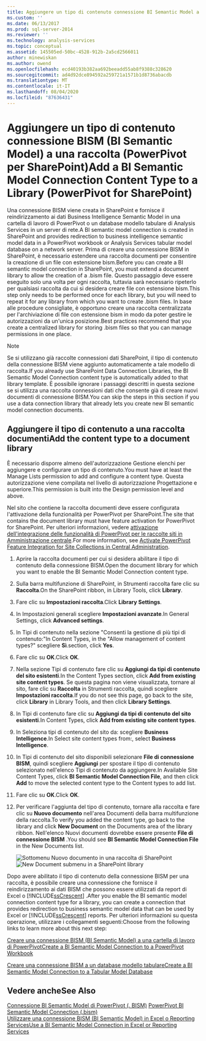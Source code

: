 ```yaml
---
title: Aggiungere un tipo di contenuto connessione BI Semantic Model a una raccolta (PowerPivot per SharePoint) | Microsoft Docs
ms.custom: ''
ms.date: 06/13/2017
ms.prod: sql-server-2014
ms.reviewer: ''
ms.technology: analysis-services
ms.topic: conceptual
ms.assetid: 145505ed-50bc-4528-912b-2a5cd2566011
author: minewiskan
ms.author: owend
ms.openlocfilehash: ecd40193b382aa692beeadd55ab8f9388c328620
ms.sourcegitcommit: ad4d92dce894592a259721a1571b1d8736abacdb
ms.translationtype: MT
ms.contentlocale: it-IT
ms.lasthandoff: 08/04/2020
ms.locfileid: "87636431"
---
```

# <a name="add-a-bi-semantic-model-connection-content-type-to-a-library-powerpivot-for-sharepoint"></a><span data-ttu-id="fbf41-102">Aggiungere un tipo di contenuto connessione BISM (BI Semantic Model) a una raccolta (PowerPivot per SharePoint)</span><span class="sxs-lookup"><span data-stu-id="fbf41-102">Add a BI Semantic Model Connection Content Type to a Library (PowerPivot for SharePoint)</span></span>
  <span data-ttu-id="fbf41-103">Una connessione BISM viene creata in SharePoint e fornisce il reindirizzamento ai dati Business Intelligence Semantic Model in una cartella di lavoro di PowerPivot o un database modello tabulare di Analysis Services in un server di rete.</span><span class="sxs-lookup"><span data-stu-id="fbf41-103">A BI semantic model connection is created in SharePoint and provides redirection to business intelligence semantic model data in a PowerPivot workbook or Analysis Services tabular model database on a network server.</span></span> <span data-ttu-id="fbf41-104">Prima di creare una connessione BISM in SharePoint, è necessario estendere una raccolta documenti per consentire la creazione di un file con estensione bism.</span><span class="sxs-lookup"><span data-stu-id="fbf41-104">Before you can create a BI semantic model connection in SharePoint, you must extend a document library to allow the creation of a .bism file.</span></span> <span data-ttu-id="fbf41-105">Questo passaggio deve essere eseguito solo una volta per ogni raccolta, tuttavia sarà necessario ripeterlo per qualsiasi raccolta da cui si desidera creare file con estensione bism.</span><span class="sxs-lookup"><span data-stu-id="fbf41-105">This step only needs to be performed once for each library, but you will need to repeat it for any library from which you want to create .bism files.</span></span> <span data-ttu-id="fbf41-106">In base alle procedure consigliate, è opportuno creare una raccolta centralizzata per l'archiviazione di file con estensione bism in modo da poter gestire le autorizzazioni da un'unica posizione.</span><span class="sxs-lookup"><span data-stu-id="fbf41-106">Best practices recommend that you create a centralized library for storing .bism files so that you can manage permissions in one place.</span></span>  
  
> [!NOTE]  
>  <span data-ttu-id="fbf41-107">Se si utilizzano già raccolte connessioni dati SharePoint, il tipo di contenuto della connessione BISM viene aggiunto automaticamente a tale modello di raccolta.</span><span class="sxs-lookup"><span data-stu-id="fbf41-107">If you already use SharePoint Data Connection Libraries, the BI Semantic Model Connection content type is automatically added to that library template.</span></span> <span data-ttu-id="fbf41-108">È possibile ignorare i passaggi descritti in questa sezione se si utilizza una raccolta connessioni dati che consente già di creare nuovi documenti di connessione BISM.</span><span class="sxs-lookup"><span data-stu-id="fbf41-108">You can skip the steps in this section if you use a data connection library that already lets you create new BI semantic model connection documents.</span></span>  
  
##  <a name="add-the-content-type-to-a-document-library"></a><a name="bkmk_addtype"></a> <span data-ttu-id="fbf41-109">Aggiungere il tipo di contenuto a una raccolta documenti</span><span class="sxs-lookup"><span data-stu-id="fbf41-109">Add the content type to a document library</span></span>  
 <span data-ttu-id="fbf41-110">È necessario disporre almeno dell'autorizzazione Gestione elenchi per aggiungere e configurare un tipo di contenuto.</span><span class="sxs-lookup"><span data-stu-id="fbf41-110">You must have at least the Manage Lists permission to add and configure a content type.</span></span> <span data-ttu-id="fbf41-111">Questa autorizzazione viene compilata nel livello di autorizzazione Progettazione e superiore.</span><span class="sxs-lookup"><span data-stu-id="fbf41-111">This permission is built into the Design permission level and above.</span></span>  
  
 <span data-ttu-id="fbf41-112">Nel sito che contiene la raccolta documenti deve essere configurata l'attivazione della funzionalità per PowerPivot per SharePoint.</span><span class="sxs-lookup"><span data-stu-id="fbf41-112">The site that contains the document library must have feature activation for PowerPivot for SharePoint.</span></span> <span data-ttu-id="fbf41-113">Per ulteriori informazioni, vedere [attivazione dell'integrazione delle funzionalità di PowerPivot per le raccolte siti in Amministrazione centrale](activate-power-pivot-integration-for-site-collections-in-ca.md).</span><span class="sxs-lookup"><span data-stu-id="fbf41-113">For more information, see [Activate PowerPivot Feature Integration for Site Collections in Central Administration](activate-power-pivot-integration-for-site-collections-in-ca.md).</span></span>  
  
1.  <span data-ttu-id="fbf41-114">Aprire la raccolta documenti per cui si desidera abilitare il tipo di contenuto della connessione BISM.</span><span class="sxs-lookup"><span data-stu-id="fbf41-114">Open the document library for which you want to enable the BI Semantic Model Connection content type.</span></span>  
  
2.  <span data-ttu-id="fbf41-115">Sulla barra multifunzione di SharePoint, in Strumenti raccolta fare clic su **Raccolta**.</span><span class="sxs-lookup"><span data-stu-id="fbf41-115">On the SharePoint ribbon, in Library Tools, click **Library**.</span></span>  
  
3.  <span data-ttu-id="fbf41-116">Fare clic su **Impostazioni raccolta**.</span><span class="sxs-lookup"><span data-stu-id="fbf41-116">Click **Library Settings**.</span></span>  
  
4.  <span data-ttu-id="fbf41-117">In Impostazioni generali scegliere **Impostazioni avanzate**.</span><span class="sxs-lookup"><span data-stu-id="fbf41-117">In General Settings, click **Advanced settings**.</span></span>  
  
5.  <span data-ttu-id="fbf41-118">In Tipi di contenuto nella sezione "Consenti la gestione di più tipi di contenuto:"</span><span class="sxs-lookup"><span data-stu-id="fbf41-118">In Content Types, in the "Allow management of content types?"</span></span> <span data-ttu-id="fbf41-119">scegliere **Sì**.</span><span class="sxs-lookup"><span data-stu-id="fbf41-119">section, click **Yes**.</span></span>  
  
6.  <span data-ttu-id="fbf41-120">Fare clic su **OK**.</span><span class="sxs-lookup"><span data-stu-id="fbf41-120">Click **OK**.</span></span>  
  
7.  <span data-ttu-id="fbf41-121">Nella sezione Tipi di contenuto fare clic su **Aggiungi da tipi di contenuto del sito esistenti**.</span><span class="sxs-lookup"><span data-stu-id="fbf41-121">In the Content Types section, click **Add from existing site content types**.</span></span> <span data-ttu-id="fbf41-122">Se questa pagina non viene visualizzata, tornare al sito, fare clic su **Raccolta** in Strumenti raccolta, quindi scegliere **Impostazioni raccolta**.</span><span class="sxs-lookup"><span data-stu-id="fbf41-122">If you do not see this page, go back to the site, click **Library** in Library Tools, and then click **Library Settings**.</span></span>  
  
8.  <span data-ttu-id="fbf41-123">In Tipi di contenuto fare clic su **Aggiungi da tipi di contenuto del sito esistenti**.</span><span class="sxs-lookup"><span data-stu-id="fbf41-123">In Content Types, click **Add from existing site content types**.</span></span>  
  
9. <span data-ttu-id="fbf41-124">In Seleziona tipi di contenuto del sito da: scegliere **Business Intelligence**.</span><span class="sxs-lookup"><span data-stu-id="fbf41-124">In Select site content types from:, select **Business Intelligence**.</span></span>  
  
10. <span data-ttu-id="fbf41-125">In Tipi di contenuto del sito disponibili selezionare **File di connessione BISM**, quindi scegliere **Aggiungi** per spostare il tipo di contenuto selezionato nell'elenco Tipi di contenuto da aggiungere.</span><span class="sxs-lookup"><span data-stu-id="fbf41-125">In Available Site Content Types, click **BI Semantic Model Connection File**, and then click **Add** to move the selected content type to the Content types to add list.</span></span>  
  
11. <span data-ttu-id="fbf41-126">Fare clic su **OK**.</span><span class="sxs-lookup"><span data-stu-id="fbf41-126">Click **OK**.</span></span>  
  
12. <span data-ttu-id="fbf41-127">Per verificare l'aggiunta del tipo di contenuto, tornare alla raccolta e fare clic su **Nuovo documento** nell'area Documenti della barra multifunzione della raccolta.</span><span class="sxs-lookup"><span data-stu-id="fbf41-127">To verify you added the content type, go back to the library and click **New Document** on the Documents area of the library ribbon.</span></span> <span data-ttu-id="fbf41-128">Nell'elenco Nuovi documenti dovrebbe essere presente **File di connessione BISM** .</span><span class="sxs-lookup"><span data-stu-id="fbf41-128">You should see **BI Semantic Model Connection File** in the New Documents list.</span></span>  
  
     <span data-ttu-id="fbf41-129">![Sottomenu Nuovo documento in una raccolta di SharePoint](../media/ssas-bismconnection-new.gif "Sottomenu Nuovo documento in una raccolta di SharePoint")</span><span class="sxs-lookup"><span data-stu-id="fbf41-129">![New Document submenu in a SharePoint library](../media/ssas-bismconnection-new.gif "New Document submenu in a SharePoint library")</span></span>  
  
 <span data-ttu-id="fbf41-130">Dopo avere abilitato il tipo di contenuto della connessione BISM per una raccolta, è possibile creare una connessione che fornisce il reindirizzamento ai dati BISM che possono essere utilizzati da report di Excel o [!INCLUDE[ssCrescent](../../includes/sscrescent-md.md)] .</span><span class="sxs-lookup"><span data-stu-id="fbf41-130">After you enable the BI semantic model connection content type for a library, you can create a connection that provides redirection to business semantic model data that can be used by Excel or [!INCLUDE[ssCrescent](../../includes/sscrescent-md.md)] reports.</span></span> <span data-ttu-id="fbf41-131">Per ulteriori informazioni su questa operazione, utilizzare i collegamenti seguenti:</span><span class="sxs-lookup"><span data-stu-id="fbf41-131">Choose from the following links to learn more about this next step:</span></span>  
  
 [<span data-ttu-id="fbf41-132">Creare una connessione BISM (BI Semantic Model) a una cartella di lavoro di PowerPivot</span><span class="sxs-lookup"><span data-stu-id="fbf41-132">Create a BI Semantic Model Connection to a PowerPivot Workbook</span></span>](create-a-bi-semantic-model-connection-to-a-power-pivot-workbook.md)  
  
 [<span data-ttu-id="fbf41-133">Creare una connessione BISM a un database modello tabulare</span><span class="sxs-lookup"><span data-stu-id="fbf41-133">Create a BI Semantic Model Connection to a Tabular Model Database</span></span>](create-a-bi-semantic-model-connection-to-a-tabular-model-database.md)  
  
## <a name="see-also"></a><span data-ttu-id="fbf41-134">Vedere anche</span><span class="sxs-lookup"><span data-stu-id="fbf41-134">See Also</span></span>  
 <span data-ttu-id="fbf41-135">[Connessione BI Semantic Model di PowerPivot &#40;. BISM&#41;](power-pivot-bi-semantic-model-connection-bism.md) </span><span class="sxs-lookup"><span data-stu-id="fbf41-135">[PowerPivot BI Semantic Model Connection &#40;.bism&#41;](power-pivot-bi-semantic-model-connection-bism.md) </span></span>  
 [<span data-ttu-id="fbf41-136">Utilizzare una connessione BISM (BI Semantic Model) in Excel o Reporting Services</span><span class="sxs-lookup"><span data-stu-id="fbf41-136">Use a BI Semantic Model Connection in Excel or Reporting Services</span></span>](use-a-bi-semantic-model-connection-in-excel-or-reporting-services.md)  
  
  
